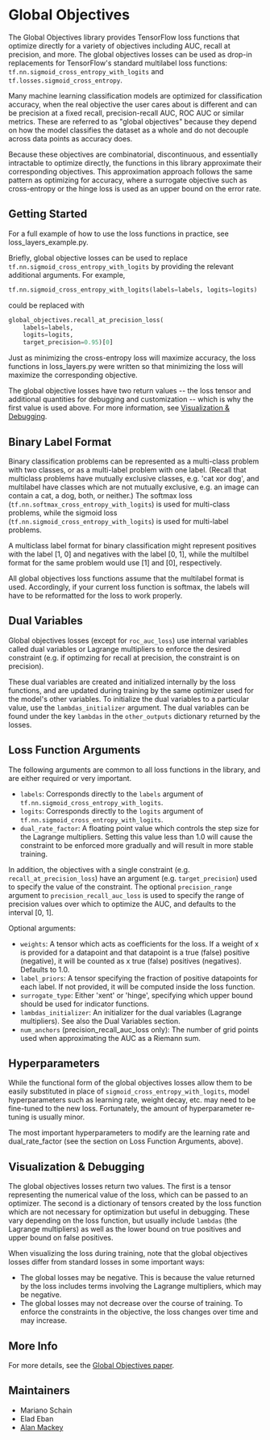 # Global Objectives
The Global Objectives library provides TensorFlow loss functions that optimize
directly for a variety of objectives including AUC, recall at precision, and
more. The global objectives losses can be used as drop-in replacements for
TensorFlow's standard multilabel loss functions:
`tf.nn.sigmoid_cross_entropy_with_logits` and `tf.losses.sigmoid_cross_entropy`.

Many machine learning classification models are optimized for classification
accuracy, when the real objective the user cares about is different and can be
precision at a fixed recall, precision-recall AUC, ROC AUC or similar metrics.
These are referred to as "global objectives" because they depend on how the
model classifies the dataset as a whole and do not decouple across data points
as accuracy does.

Because these objectives are combinatorial, discontinuous, and essentially
intractable to optimize directly, the functions in this library approximate
their corresponding objectives. This approximation approach follows the same
pattern as optimizing for accuracy, where a surrogate objective such as
cross-entropy or the hinge loss is used as an upper bound on the error rate.

## Getting Started
For a full example of how to use the loss functions in practice, see
loss_layers_example.py.

Briefly, global objective losses can be used to replace
`tf.nn.sigmoid_cross_entropy_with_logits` by providing the relevant
additional arguments. For example,

``` python
tf.nn.sigmoid_cross_entropy_with_logits(labels=labels, logits=logits)
```

could be replaced with

``` python
global_objectives.recall_at_precision_loss(
    labels=labels,
    logits=logits,
    target_precision=0.95)[0]
```

Just as minimizing the cross-entropy loss will maximize accuracy, the loss
functions in loss_layers.py were written so that minimizing the loss will
maximize the corresponding objective.

The global objective losses have two return values -- the loss tensor and
additional quantities for debugging and customization -- which is why the first
value is used above. For more information, see
[Visualization & Debugging](#visualization-debugging).

## Binary Label Format
Binary classification problems can be represented as a multi-class problem with
two classes, or as a multi-label problem with one label. (Recall that multiclass
problems have mutually exclusive classes, e.g. 'cat xor dog', and multilabel
have classes which are not mutually exclusive, e.g. an image can contain a cat,
a dog, both, or neither.) The softmax loss
(`tf.nn.softmax_cross_entropy_with_logits`) is used for multi-class problems,
while the sigmoid loss (`tf.nn.sigmoid_cross_entropy_with_logits`) is used for
multi-label problems.

A multiclass label format for binary classification might represent positives
with the label [1, 0] and negatives with the label [0, 1], while the multilbel
format for the same problem would use [1] and [0], respectively.

All global objectives loss functions assume that the multilabel format is used.
Accordingly, if your current loss function is softmax, the labels will have to
be reformatted for the loss to work properly.

## Dual Variables
Global objectives losses (except for `roc_auc_loss`) use internal variables
called dual variables or Lagrange multipliers to enforce the desired constraint
(e.g. if optimzing for recall at precision, the constraint is on precision).

These dual variables are created and initialized internally by the loss
functions, and are updated during training by the same optimizer used for the
model's other variables. To initialize the dual variables to a particular value,
use the `lambdas_initializer` argument. The dual variables can be found under
the key `lambdas` in the `other_outputs` dictionary returned by the losses.

## Loss Function Arguments
The following arguments are common to all loss functions in the library, and are
either required or very important.

* `labels`: Corresponds directly to the `labels` argument of
  `tf.nn.sigmoid_cross_entropy_with_logits`.
* `logits`: Corresponds directly to the `logits` argument of
  `tf.nn.sigmoid_cross_entropy_with_logits`.
* `dual_rate_factor`: A floating point value which controls the step size for
  the Lagrange multipliers. Setting this value less than 1.0 will cause the
  constraint to be enforced more gradually and will result in more stable
  training.

In addition, the objectives with a single constraint (e.g.
`recall_at_precision_loss`) have an argument (e.g. `target_precision`) used to
specify the value of the constraint. The optional `precision_range` argument to
`precision_recall_auc_loss` is used to specify the range of precision values
over which to optimize the AUC, and defaults to the interval [0, 1].

Optional arguments:

* `weights`: A tensor which acts as coefficients for the loss. If a weight of x
  is provided for a datapoint and that datapoint is a true (false) positive
  (negative), it will be counted as x true (false) positives (negatives).
  Defaults to 1.0.
* `label_priors`: A tensor specifying the fraction of positive datapoints for
  each label. If not provided, it will be computed inside the loss function.
* `surrogate_type`: Either 'xent' or 'hinge', specifying which upper bound
      should be used for indicator functions.
* `lambdas_initializer`: An initializer for the dual variables (Lagrange
  multipliers). See also the Dual Variables section.
* `num_anchors` (precision_recall_auc_loss only): The number of grid points used
  when approximating the AUC as a Riemann sum.

## Hyperparameters
While the functional form of the global objectives losses allow them to be
easily substituted in place of `sigmoid_cross_entropy_with_logits`, model
hyperparameters such as learning rate, weight decay, etc. may need to be
fine-tuned to the new loss. Fortunately, the amount of hyperparameter re-tuning
is usually minor.

The most important hyperparameters to modify are the learning rate and
dual_rate_factor (see the section on Loss Function Arguments, above).

## Visualization & Debugging
The global objectives losses return two values. The first is a tensor
representing the numerical value of the loss, which can be passed to an
optimizer. The second is a dictionary of tensors created by the loss function
which are not necessary for optimization but useful in debugging. These vary
depending on the loss function, but usually include `lambdas` (the Lagrange
multipliers) as well as the lower bound on true positives and upper bound on
false positives.

When visualizing the loss during training, note that the global objectives
losses differ from standard losses in some important ways:

* The global losses may be negative. This is because the value returned by the
  loss includes terms involving the Lagrange multipliers, which may be negative.
* The global losses may not decrease over the course of training. To enforce the
  constraints in the objective, the loss changes over time and may increase.

## More Info
For more details, see the [Global Objectives paper](https://arxiv.org/abs/1608.04802).

## Maintainers

* Mariano Schain
* Elad Eban
* [Alan Mackey](https://github.com/mackeya-google)
